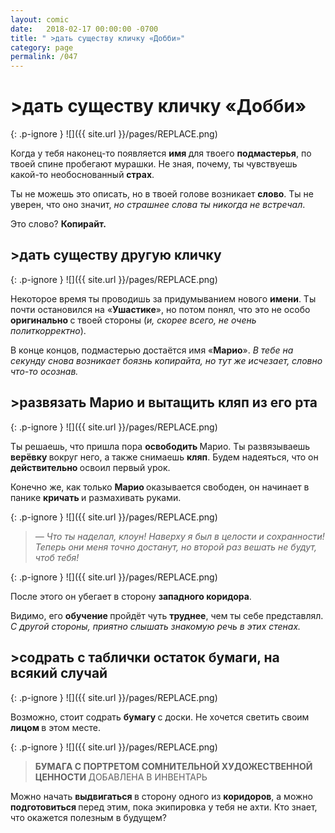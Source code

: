 ```yaml
---
layout: comic
date:   2018-02-17 00:00:00 -0700
title: " >дать существу кличку «Добби»"
category: page
permalink: /047
---
```

#  >дать существу кличку «Добби»

{: .p-ignore }
![]({{ site.url }}/pages/REPLACE.png)

Когда у тебя наконец-то появляется <strong>имя </strong>для твоего <strong>подмастерья</strong>, по твоей спине пробегают мурашки. Не зная, почему, ты чувствуешь какой-то необоснованный <strong>страх</strong>.

Ты не можешь это описать, но в твоей голове возникает <strong>слово</strong>. Ты не уверен, что оно значит, <em>но страшнее слова ты никогда не встречал</em>.

Это слово? <strong>Копирайт.</strong>

## >дать существу другую кличку

{: .p-ignore }
![]({{ site.url }}/pages/REPLACE.png)

Некоторое время ты проводишь за придумыванием нового <strong>имени</strong>. Ты почти остановился на «<strong>Ушастике</strong>», но потом понял, что это не особо <strong>оригинально </strong>с твоей стороны (<em>и, скорее всего, не очень политкорректно</em>).

В конце концов, подмастерью достаётся имя «<strong>Марио</strong>». <em>В тебе на секунду снова возникает боязнь копирайта, но тут же исчезает, словно что-то осознав.</em>

## >развязать Марио и вытащить кляп из его рта

{: .p-ignore }
![]({{ site.url }}/pages/REPLACE.png)

Ты решаешь, что пришла пора <strong>освободить </strong>Марио. Ты развязываешь <strong>верёвку </strong>вокруг него, а также снимаешь <strong>кляп</strong>. Будем надеяться, что он <strong>действительно </strong>освоил первый урок.

Конечно же, как только <strong>Марио </strong>оказывается свободен, он начинает в панике <strong>кричать </strong>и размахивать руками.

{: .p-ignore }
![]({{ site.url }}/pages/REPLACE.png)

<blockquote><em>— Что ты наделал, клоун! Наверху я был в целости и сохранности! Теперь они меня точно достанут, но второй раз вешать не будут, чтоб тебя!</em></blockquote>

{: .p-ignore }
![]({{ site.url }}/pages/REPLACE.png)

После этого он убегает в сторону <strong>западного коридора</strong>.

Видимо, его <strong>обучение </strong>пройдёт чуть <strong>труднее</strong>, чем ты себе представлял. <em>С другой стороны, приятно слышать знакомую речь в этих стенах.</em>

## >cодрать с таблички остаток бумаги, на всякий случай

{: .p-ignore }
![]({{ site.url }}/pages/REPLACE.png)

Возможно, стоит содрать <strong>бумагу </strong>с доски. Не хочется светить своим <strong>лицом </strong>в этом месте.

{: .p-ignore }
![]({{ site.url }}/pages/REPLACE.png)

<blockquote><strong>БУМАГА С ПОРТРЕТОМ СОМНИТЕЛЬНОЙ ХУДОЖЕСТВЕННОЙ ЦЕННОСТИ </strong>ДОБАВЛЕНА В ИНВЕНТАРЬ</blockquote>

Можно начать <strong>выдвигаться </strong>в сторону одного из <strong>коридоров</strong>, а можно <strong>подготовиться </strong>перед этим, пока экипировка у тебя не ахти. Кто знает, что окажется полезным в будущем?
